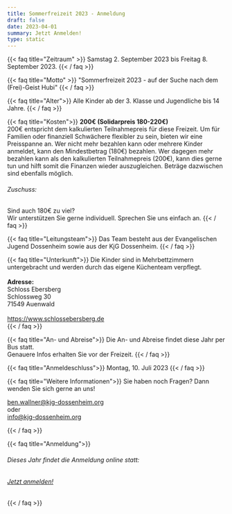 ```yaml
---
title: Sommerfreizeit 2023 - Anmeldung
draft: false
date: 2023-04-01
summary: Jetzt Anmelden!
type: static
---
```


{{< faq title="Zeitraum" >}}
Samstag 2. September 2023 bis Freitag 8. September 2023.
{{< / faq >}}

{{< faq title="Motto" >}}
"Sommerfreizeit 2023 - auf der Suche nach dem (Frei)-Geist Hubi"
{{< / faq >}}

{{< faq title="Alter">}}
Alle Kinder ab der 3. Klasse und Jugendliche bis 14 Jahre.
{{< / faq >}}

{{< faq title="Kosten">}}
**200€ (Solidarpreis 180-220€)**  
200€ entspricht dem kalkulierten Teilnahmepreis für diese Freizeit.
Um für Familien oder finanziell Schwächere flexibler zu sein, bieten wir eine Preisspanne an.
Wer nicht mehr bezahlen kann oder mehrere Kinder anmeldet, kann den Mindestbetrag (180€) bezahlen.
Wer dagegen mehr bezahlen kann als den kalkulierten Teilnahmepreis (200€), kann dies gerne tun und hilft somit die Finanzen wieder auszugleichen.
Beträge dazwischen sind ebenfalls möglich.  
###### Zuschuss:  
Sind auch 180€ zu viel?  
Wir unterstützen Sie gerne individuell. Sprechen Sie uns einfach an.
{{< / faq >}}

{{< faq title="Leitungsteam">}}
Das Team besteht aus der Evangelischen Jugend Dossenheim sowie aus der KjG Dossenheim.
{{< / faq >}}

{{< faq title="Unterkunft">}}
Die Kinder sind in Mehrbettzimmern untergebracht und werden durch das eigene Küchenteam verpflegt.  
   
**Adresse:**  
Schloss Ebersberg  
Schlossweg 30  
71549 Auenwald  
   
https://www.schlossebersberg.de  
{{< / faq >}}

{{< faq title="An- und Abreise">}}
Die An- und Abreise findet diese Jahr per Bus statt.  
Genauere Infos erhalten Sie vor der Freizeit.
{{< / faq >}}

{{< faq title="Anmeldeschluss">}}
Montag, 10. Juli 2023
{{< / faq >}}



{{< faq title="Weitere Informationen">}}
Sie haben noch Fragen? Dann wenden Sie sich gerne an uns!
 
ben.wallner@kjg-dossenheim.org  
oder  
info@kjg-dossenheim.org

{{< / faq >}}

{{< faq title="Anmeldung">}}
###### Dieses Jahr findet die Anmeldung online statt: 
###### [Jetzt anmelden!](https://sesad.de/gruppierungen-2/sommerfreizeit/) 
{{< / faq >}}